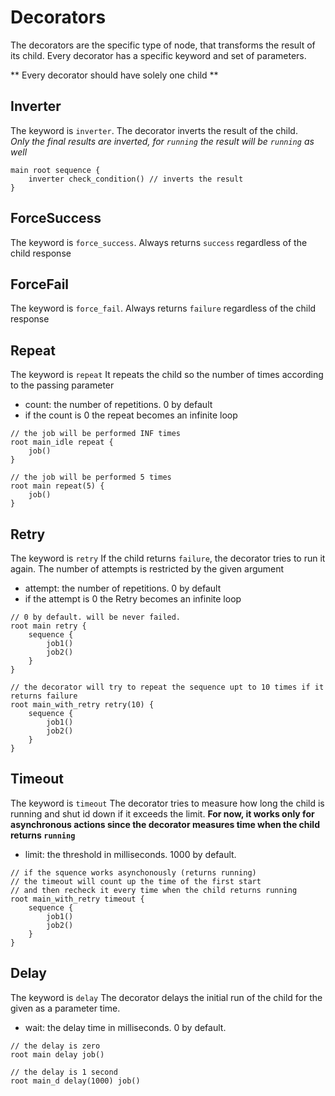 # Decorators

The decorators are the specific type of node,
that transforms the result of its child.
Every decorator has a specific keyword and set of parameters.

** Every decorator should have solely one child **

## Inverter

The keyword is `inverter`.
The decorator inverts the result of the child.\
*Only the final results are inverted, for `running` the result will be
`running` as well*

```f-tree
main root sequence {
    inverter check_condition() // inverts the result
}
```

## ForceSuccess

The keyword is `force_success`.
Always returns `success` regardless of the child response

## ForceFail

The keyword is `force_fail`.
Always returns `failure` regardless of the child response

## Repeat

The keyword is `repeat`
It repeats the child so the number of times according to the passing parameter

- count: the number of repetitions. 0 by default
- if the count is 0 the repeat becomes an infinite loop

```f-tree
// the job will be performed INF times
root main_idle repeat {
    job()
}

// the job will be performed 5 times
root main repeat(5) {
    job()    
}
```

## Retry

The keyword is `retry`
If the child returns `failure`, the decorator tries to run it again.
The number of attempts is restricted by the given argument

- attempt: the number of repetitions. 0 by default
- if the attempt is 0 the Retry becomes an infinite loop

```f-tree
// 0 by default. will be never failed.
root main retry {
    sequence { 
        job1() 
        job2() 
    }
}

// the decorator will try to repeat the sequence upt to 10 times if it returns failure
root main_with_retry retry(10) {
    sequence { 
        job1() 
        job2() 
    }
}
```

## Timeout

The keyword is `timeout`
The decorator tries to measure how long the child is running and shut id down if it exceeds the limit.
**For now, it works only for asynchronous actions since the decorator measures time when the child returns `running`**

- limit: the threshold in milliseconds. 1000 by default.

```f-tree
// if the squence works asynchonously (returns running)
// the timeout will count up the time of the first start 
// and then recheck it every time when the child returns running 
root main_with_retry timeout {
    sequence { 
        job1() 
        job2() 
    }
}
```

## Delay

The keyword is `delay`
The decorator delays the initial run of the child for the given as a parameter time.

- wait: the delay time in milliseconds. 0 by default.

```f-tree
// the delay is zero
root main delay job()

// the delay is 1 second
root main_d delay(1000) job()

```